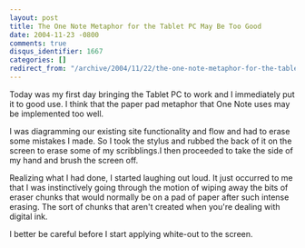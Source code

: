 ```yaml
---
layout: post
title: The One Note Metaphor for the Tablet PC May Be Too Good
date: 2004-11-23 -0800
comments: true
disqus_identifier: 1667
categories: []
redirect_from: "/archive/2004/11/22/the-one-note-metaphor-for-the-tablet-pc-may-be-too-good.aspx/"
---
```


Today was my first day bringing the Tablet PC to work and I immediately
put it to good use. I think that the paper pad metaphor that One Note
uses may be implemented too well.

I was diagramming our existing site functionality and flow and had to
erase some mistakes I made. So I took the stylus and rubbed the back of
it on the screen to erase some of my scribblings.I then proceeded to
take the side of my hand and brush the screen off.

Realizing what I had done, I started laughing out loud. It just occurred
to me that I was instinctively going through the motion of wiping away
the bits of eraser chunks that would normally be on a pad of paper after
such intense erasing. The sort of chunks that aren't created when you're
dealing with digital ink.

I better be careful before I start applying white-out to the screen.

